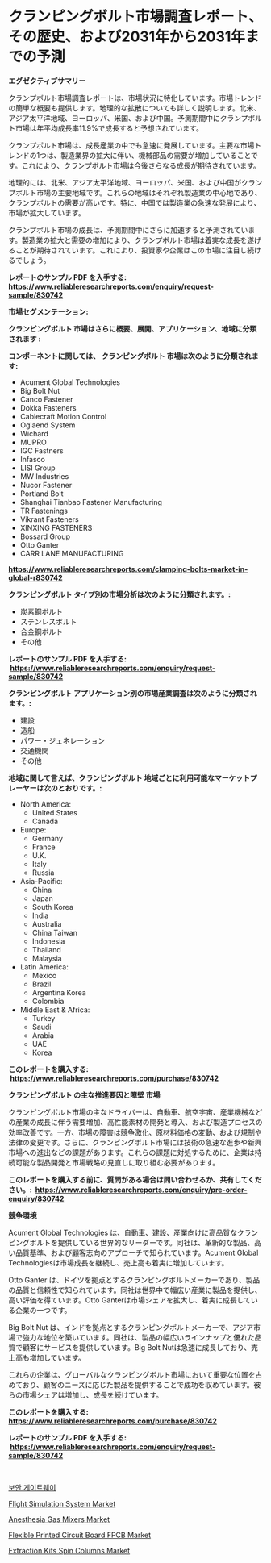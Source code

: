 <p><h1>クランピングボルト市場調査レポート、その歴史、および2031年から2031年までの予測</h1></p><p><strong>エグゼクティブサマリー</strong></p>
<p><p>クランプボルト市場調査レポートは、市場状況に特化しています。市場トレンドの簡単な概要も提供します。地理的な拡散についても詳しく説明します。北米、アジア太平洋地域、ヨーロッパ、米国、および中国。予測期間中にクランプボルト市場は年平均成長率11.9%で成長すると予想されています。</p><p>クランプボルト市場は、成長産業の中でも急速に発展しています。主要な市場トレンドの1つは、製造業界の拡大に伴い、機械部品の需要が増加していることです。これにより、クランプボルト市場は今後さらなる成長が期待されています。</p><p>地理的には、北米、アジア太平洋地域、ヨーロッパ、米国、および中国がクランプボルト市場の主要地域です。これらの地域はそれぞれ製造業の中心地であり、クランプボルトの需要が高いです。特に、中国では製造業の急速な発展により、市場が拡大しています。</p><p>クランプボルト市場の成長は、予測期間中にさらに加速すると予測されています。製造業の拡大と需要の増加により、クランプボルト市場は着実な成長を遂げることが期待されています。これにより、投資家や企業はこの市場に注目し続けるでしょう。</p></p>
<p><strong>レポートのサンプル PDF を入手する: <a href="https://www.reliableresearchreports.com/enquiry/request-sample/830742">https://www.reliableresearchreports.com/enquiry/request-sample/830742</a></strong></p>
<p><strong>市場セグメンテーション:</strong></p>
<p><strong> クランピングボルト 市場はさらに概要、展開、アプリケーション、地域に分類されます :</strong></p>
<p><strong>コンポーネントに関しては、 クランピングボルト 市場は次のように分類されます: &nbsp;</strong></p>
<p><ul><li>Acument Global Technologies</li><li>Big Bolt Nut</li><li>Canco Fastener</li><li>Dokka Fasteners</li><li>Cablecraft Motion Control</li><li>Oglaend System</li><li>Wichard</li><li>MUPRO</li><li>IGC Fastners</li><li>Infasco</li><li>LISI Group</li><li>MW Industries</li><li>Nucor Fastener</li><li>Portland Bolt</li><li>Shanghai Tianbao Fastener Manufacturing</li><li>TR Fastenings</li><li>Vikrant Fasteners</li><li>XINXING FASTENERS</li><li>Bossard Group</li><li>Otto Ganter</li><li>CARR LANE MANUFACTURING</li></ul></p>
<p><strong><a href="https://www.reliableresearchreports.com/clamping-bolts-market-in-global-r830742">https://www.reliableresearchreports.com/clamping-bolts-market-in-global-r830742</a></strong></p>
<p><strong> クランピングボルト タイプ別の市場分析は次のように分類されます。:</strong></p>
<p><ul><li>炭素鋼ボルト</li><li>ステンレスボルト</li><li>合金鋼ボルト</li><li>その他</li></ul></p>
<p><strong>レポートのサンプル PDF を入手する: &nbsp;<a href="https://www.reliableresearchreports.com/enquiry/request-sample/830742">https://www.reliableresearchreports.com/enquiry/request-sample/830742</a></strong></p>
<p><strong> クランピングボルト アプリケーション別の市場産業調査は次のように分類されます。:</strong></p>
<p><ul><li>建設</li><li>造船</li><li>パワー・ジェネレーション</li><li>交通機関</li><li>その他</li></ul></p>
<p><strong>地域に関して言えば、クランピングボルト 地域ごとに利用可能なマーケットプレーヤーは次のとおりです。:</strong></p>
<p><ul>
    <li>
        North America:
        <ul>
            <li>United States</li>
            <li>Canada</li>
        </ul>
    </li>
    <li>
        Europe:
        <ul>
            <li>Germany</li>
            <li>France</li>
            <li>U.K.</li>
            <li>Italy</li>
            <li>Russia</li>
        </ul>
    </li>
    <li>
        Asia-Pacific:
        <ul>
            <li>China</li>
            <li>Japan</li>
            <li>South Korea</li>
            <li>India</li>
            <li>Australia</li>
            <li>China Taiwan</li>
            <li>Indonesia</li>
            <li>Thailand</li>
            <li>Malaysia</li>
        </ul>
    </li>
    <li>
        Latin America:
        <ul>
            <li>Mexico</li>
            <li>Brazil</li>
            <li>Argentina Korea</li>
            <li>Colombia</li>
        </ul>
    </li>
    <li>
        Middle East & Africa:
        <ul>
            <li>Turkey</li>
            <li>Saudi</li>
            <li>Arabia</li>
            <li>UAE</li>
            <li>Korea</li>
        </ul>
    </li>
    </ul></p>
<p><strong>このレポートを購入する: &nbsp;<a href="https://www.reliableresearchreports.com/purchase/830742">https://www.reliableresearchreports.com/purchase/830742</a></strong></p>
<p><strong>クランピングボルト の主な推進要因と障壁 市場</strong></p>
<p><p>クランピングボルト市場の主なドライバーは、自動車、航空宇宙、産業機械などの産業の成長に伴う需要増加、高性能素材の開発と導入、および製造プロセスの効率改善です。一方、市場の障害は競争激化、原材料価格の変動、および規制や法律の変更です。さらに、クランピングボルト市場には技術の急速な進歩や新興市場への進出などの課題があります。これらの課題に対処するために、企業は持続可能な製品開発と市場戦略の見直しに取り組む必要があります。</p></p>
<p><strong>このレポートを購入する前に、質問がある場合は問い合わせるか、共有してください。:&nbsp; <a href="https://www.reliableresearchreports.com/enquiry/pre-order-enquiry/830742">https://www.reliableresearchreports.com/enquiry/pre-order-enquiry/830742</a></strong></p>
<p><strong>競争環境</strong></p>
<p><p>Acument Global Technologies は、自動車、建設、産業向けに高品質なクランピングボルトを提供している世界的なリーダーです。同社は、革新的な製品、高い品質基準、および顧客志向のアプローチで知られています。Acument Global Technologiesは市場成長を継続し、売上高も着実に増加しています。</p><p>Otto Ganter は、ドイツを拠点とするクランピングボルトメーカーであり、製品の品質と信頼性で知られています。同社は世界中で幅広い産業に製品を提供し、高い評価を得ています。Otto Ganterは市場シェアを拡大し、着実に成長している企業の一つです。</p><p>Big Bolt Nut は、インドを拠点とするクランピングボルトメーカーで、アジア市場で強力な地位を築いています。同社は、製品の幅広いラインナップと優れた品質で顧客にサービスを提供しています。Big Bolt Nutは急速に成長しており、売上高も増加しています。</p><p>これらの企業は、グローバルなクランピングボルト市場において重要な位置を占めており、顧客のニーズに応じた製品を提供することで成功を収めています。彼らの市場シェアは増加し、成長を続けています。</p></p>
<p><strong>このレポートを購入する: &nbsp; <a href="https://www.reliableresearchreports.com/purchase/830742">https://www.reliableresearchreports.com/purchase/830742</a></strong></p>
<p><strong>レポートのサンプル PDF を入手する: &nbsp;<a href="https://www.reliableresearchreports.com/enquiry/request-sample/830742">https://www.reliableresearchreports.com/enquiry/request-sample/830742</a></strong><strong></strong></p>
<p>&nbsp;</p>
<p><p><a href="https://github.com/sammyUltyylrich9067856/Market-Research-Report-List-1/blob/main/947417322293.md">보안 게이트웨이</a></p><p><a href="https://view.publitas.com/reportprime-1/analyzing-flight-simulation-system-market-global-industry-perspective-and-forecast-2024-to-2031/">Flight Simulation System Market</a></p><p><a href="https://github.com/Whitneyboyettebo9kiw7yr13/Market-Research-Report-List-2/blob/main/anesthesia-gas-mixers-market.md">Anesthesia Gas Mixers Market</a></p><p><a href="https://fuschia-pecorino-a6d.notion.site/Flexible-Printed-Circuit-Board-FPCB-Market-Trends-Forecast-and-Competitive-Analysis-to-2031-b23f84d482f84104968765f025b9de43">Flexible Printed Circuit Board FPCB Market</a></p><p><a href="https://github.com/sonuprakash1/Market-Research-Report-List-2/blob/main/extraction-kits-spin-columns-market.md">Extraction Kits Spin Columns Market</a></p></p>